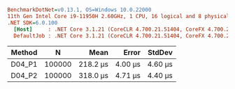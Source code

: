 ``` ini

BenchmarkDotNet=v0.13.1, OS=Windows 10.0.22000
11th Gen Intel Core i9-11950H 2.60GHz, 1 CPU, 16 logical and 8 physical cores
.NET SDK=6.0.100
  [Host]     : .NET Core 3.1.21 (CoreCLR 4.700.21.51404, CoreFX 4.700.21.51508), X64 RyuJIT
  DefaultJob : .NET Core 3.1.21 (CoreCLR 4.700.21.51404, CoreFX 4.700.21.51508), X64 RyuJIT


```
| Method |      N |     Mean |   Error |  StdDev |
|------- |------- |---------:|--------:|--------:|
| D04_P1 | 100000 | 218.2 μs | 4.00 μs | 4.60 μs |
| D04_P2 | 100000 | 318.0 μs | 4.71 μs | 4.40 μs |
